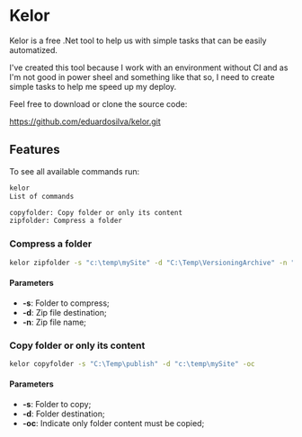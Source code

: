 # Kelor

Kelor is a free .Net tool to help us with simple tasks that can be easily automatized.

I've created this tool because I work with an environment without CI and as I'm not good in power sheel and something like that so, I need to create simple tasks to help me speed up my deploy.

Feel free to download or clone the source code:

https://github.com/eduardosilva/kelor.git

## Features

To see all available commands run:

```bash
kelor
List of commands

copyfolder: Copy folder or only its content
zipfolder: Compress a folder
```

### Compress a folder

```bash
kelor zipfolder -s "c:\temp\mySite" -d "C:\Temp\VersioningArchive" -n "bkp.zip"
```

#### Parameters

* **-s**: Folder to compress;
* **-d**: Zip file destination;
* **-n**: Zip file name;

### Copy folder or only its content

```bash
kelor copyfolder -s "C:\Temp\publish" -d "c:\temp\mySite" -oc
```

#### Parameters

* **-s**: Folder to copy;
* **-d**: Folder destination;
* **-oc**: Indicate only folder content must be copied;